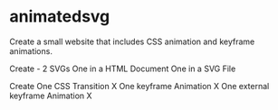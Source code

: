 # animatedsvg
Create a small website that includes CSS animation and keyframe animations.

Create - 2 SVGs
One in a HTML Document
One in a SVG File

Create 
One CSS Transition X
One keyframe Animation X
One external keyframe Animation X

